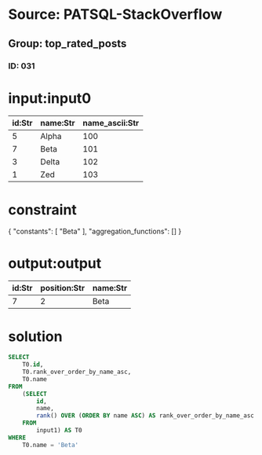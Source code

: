 # Source: PATSQL-StackOverflow
## Group: top_rated_posts
### ID: 031

# input:input0

| id:Str | name:Str | name_ascii:Str |
|---|---|---|
| 5 | Alpha | 100 |
| 7 | Beta | 101 |
| 3 | Delta | 102 |
| 1 | Zed | 103 |

# constraint

{
  "constants": [
    "Beta"
  ],
  "aggregation_functions": []
}

# output:output

| id:Str | position:Str | name:Str |
|---|---|---|
| 7 | 2 | Beta |

# solution

```sql
SELECT
    T0.id,
    T0.rank_over_order_by_name_asc,
    T0.name 
FROM
    (SELECT
        id,
        name,
        rank() OVER (ORDER BY name ASC) AS rank_over_order_by_name_asc 
    FROM
        input1) AS T0 
WHERE
    T0.name = 'Beta'
```
